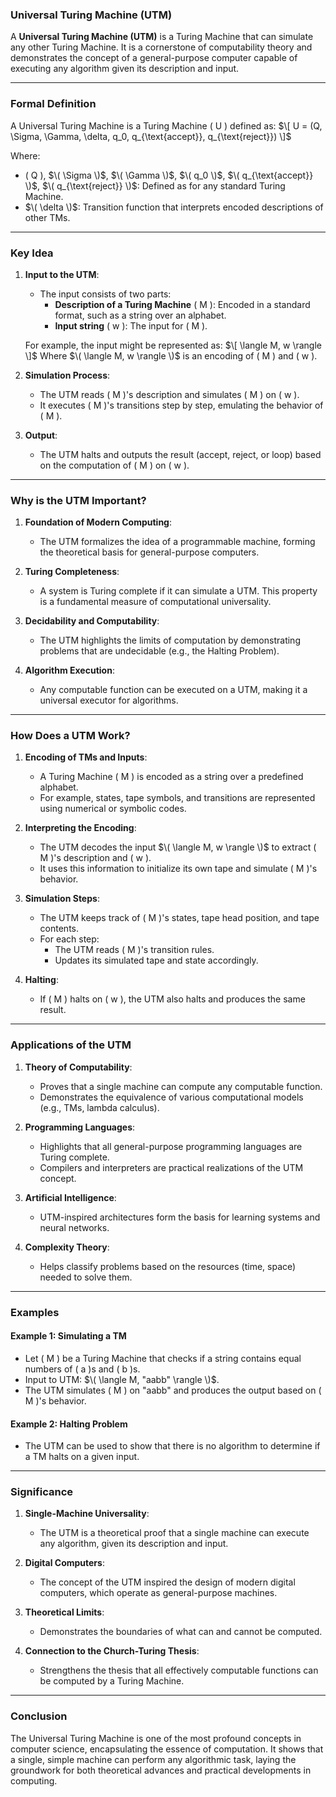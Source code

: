 ### **Universal Turing Machine (UTM)**

A **Universal Turing Machine (UTM)** is a Turing Machine that can simulate any other Turing Machine. It is a cornerstone of computability theory and demonstrates the concept of a general-purpose computer capable of executing any algorithm given its description and input.

---

### **Formal Definition**

A Universal Turing Machine is a Turing Machine \( U \) defined as:
$\[
U = (Q, \Sigma, \Gamma, \delta, q_0, q_{\text{accept}}, q_{\text{reject}})
\]$

Where:
- \( Q \), $\( \Sigma \)$, $\( \Gamma \)$, $\( q_0 \)$, $\( q_{\text{accept}} \)$, $\( q_{\text{reject}} \)$: Defined as for any standard Turing Machine.
- $\( \delta \)$: Transition function that interprets encoded descriptions of other TMs.

---

### **Key Idea**

1. **Input to the UTM**:
   - The input consists of two parts:
     - **Description of a Turing Machine** \( M \): Encoded in a standard format, such as a string over an alphabet.
     - **Input string** \( w \): The input for \( M \).

   For example, the input might be represented as:
   $\[
   \langle M, w \rangle
   \]$
   Where $\( \langle M, w \rangle \)$ is an encoding of \( M \) and \( w \).

2. **Simulation Process**:
   - The UTM reads \( M \)'s description and simulates \( M \) on \( w \).
   - It executes \( M \)'s transitions step by step, emulating the behavior of \( M \).

3. **Output**:
   - The UTM halts and outputs the result (accept, reject, or loop) based on the computation of \( M \) on \( w \).

---

### **Why is the UTM Important?**

1. **Foundation of Modern Computing**:
   - The UTM formalizes the idea of a programmable machine, forming the theoretical basis for general-purpose computers.

2. **Turing Completeness**:
   - A system is Turing complete if it can simulate a UTM. This property is a fundamental measure of computational universality.

3. **Decidability and Computability**:
   - The UTM highlights the limits of computation by demonstrating problems that are undecidable (e.g., the Halting Problem).

4. **Algorithm Execution**:
   - Any computable function can be executed on a UTM, making it a universal executor for algorithms.

---

### **How Does a UTM Work?**

1. **Encoding of TMs and Inputs**:
   - A Turing Machine \( M \) is encoded as a string over a predefined alphabet.
   - For example, states, tape symbols, and transitions are represented using numerical or symbolic codes.

2. **Interpreting the Encoding**:
   - The UTM decodes the input $\( \langle M, w \rangle \)$ to extract \( M \)'s description and \( w \).
   - It uses this information to initialize its own tape and simulate \( M \)'s behavior.

3. **Simulation Steps**:
   - The UTM keeps track of \( M \)'s states, tape head position, and tape contents.
   - For each step:
     - The UTM reads \( M \)'s transition rules.
     - Updates its simulated tape and state accordingly.

4. **Halting**:
   - If \( M \) halts on \( w \), the UTM also halts and produces the same result.

---

### **Applications of the UTM**

1. **Theory of Computability**:
   - Proves that a single machine can compute any computable function.
   - Demonstrates the equivalence of various computational models (e.g., TMs, lambda calculus).

2. **Programming Languages**:
   - Highlights that all general-purpose programming languages are Turing complete.
   - Compilers and interpreters are practical realizations of the UTM concept.

3. **Artificial Intelligence**:
   - UTM-inspired architectures form the basis for learning systems and neural networks.

4. **Complexity Theory**:
   - Helps classify problems based on the resources (time, space) needed to solve them.

---

### **Examples**

#### **Example 1: Simulating a TM**
- Let \( M \) be a Turing Machine that checks if a string contains equal numbers of \( a \)s and \( b \)s.
- Input to UTM: $\( \langle M, "aabb" \rangle \)$.
- The UTM simulates \( M \) on "aabb" and produces the output based on \( M \)'s behavior.

#### **Example 2: Halting Problem**
- The UTM can be used to show that there is no algorithm to determine if a TM halts on a given input.

---

### **Significance**

1. **Single-Machine Universality**:
   - The UTM is a theoretical proof that a single machine can execute any algorithm, given its description and input.

2. **Digital Computers**:
   - The concept of the UTM inspired the design of modern digital computers, which operate as general-purpose machines.

3. **Theoretical Limits**:
   - Demonstrates the boundaries of what can and cannot be computed.

4. **Connection to the Church-Turing Thesis**:
   - Strengthens the thesis that all effectively computable functions can be computed by a Turing Machine.

---

### **Conclusion**

The Universal Turing Machine is one of the most profound concepts in computer science, encapsulating the essence of computation. It shows that a single, simple machine can perform any algorithmic task, laying the groundwork for both theoretical advances and practical developments in computing.
